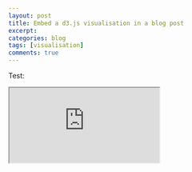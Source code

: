 ```yaml
---
layout: post
title: Embed a d3.js visualisation in a blog post
excerpt: 
categories: blog
tags: [visualisation]
comments: true
---
```


Test:

<iframe src="http://bl.ocks.org/mbostock/raw/4061502/0a200ddf998aa75dfdb1ff32e16b680a15e5cb01/" marginwidth="0" marginheight="0" scrolling="no"></iframe>


